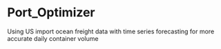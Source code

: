 # Port_Optimizer
Using US import ocean freight data with time series forecasting for more accurate daily container volume
